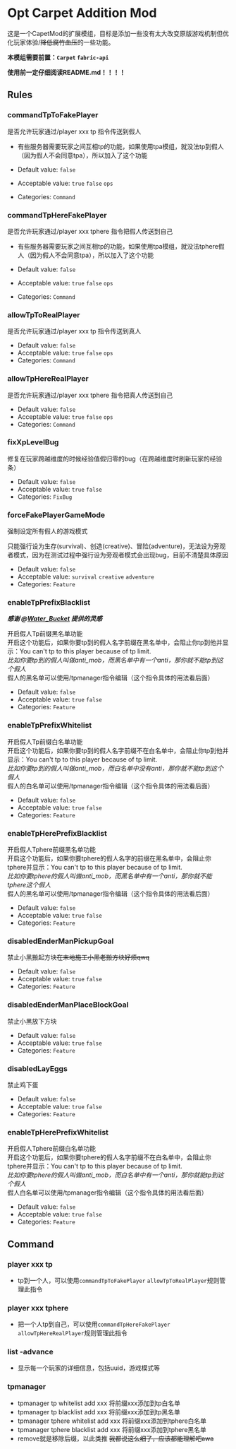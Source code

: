 # Opt Carpet Addition Mod

这是一个CapetMod的扩展模组，目标是添加一些没有太大改变原版游戏机制但优化玩家体验/~~降低腐竹血压~~的一些功能。

**本模组需要前置：`Carpet` `fabric-api`**

**使用前一定仔细阅读README.md！！！！**

## Rules

### commandTpToFakePlayer

是否允许玩家通过/player xxx tp 指令传送到假人

- 有些服务器需要玩家之间互相tp的功能，如果使用tpa模组，就没法tp到假人（因为假人不会同意tpa），所以加入了这个功能

- Default value: `false`
- Acceptable value: `true` `false` `ops`
- Categories: `Command`

### commandTpHereFakePlayer

是否允许玩家通过/player xxx tphere 指令把假人传送到自己

- 有些服务器需要玩家之间互相tp的功能，如果使用tpa模组，就没法tphere假人（因为假人不会同意tpa），所以加入了这个功能

- Default value: `false`
- Acceptable value: `true` `false` `ops`
- Categories: `Command`

### allowTpToRealPlayer

是否允许玩家通过/player xxx tp 指令传送到真人

- Default value: `false`
- Acceptable value: `true` `false` `ops`
- Categories: `Command`

### allowTpHereRealPlayer

是否允许玩家通过/player xxx tphere 指令把真人传送到自己

- Default value: `false`
- Acceptable value: `true` `false` `ops`
- Categories: `Command`

### fixXpLevelBug

修复在玩家跨越维度的时候经验值假归零的bug（在跨越维度时刷新玩家的经验条）

- Default value: `false`
- Acceptable value: `true` `false`
- Categories: `FixBug`

### forceFakePlayerGameMode

强制设定所有假人的游戏模式

只能强行设为生存(survival)、创造(creative)、冒险(adventure)，无法设为旁观者模式，因为在测试过程中强行设为旁观者模式会出现bug，目前不清楚具体原因

- Default value: `false`
- Acceptable value: `survival` `creative` `adventure`
- Categories: `Feature`

### enableTpPrefixBlacklist

_**感谢 @[_Water_Bucket_](https://github.com/Water-Buckets) 提供的灵感**_

开启假人Tp前缀黑名单功能
\
开启这个功能后，如果你要tp到的假人名字前缀在黑名单中，会阻止你tp到他并显示：You can't tp to this player because of tp
limit.
\
_比如你要tp到的假人叫做anti_mob，而黑名单中有一个anti，那你就不能tp到这个假人_
\
假人的黑名单可以使用/tpmanager指令编辑（这个指令具体的用法看后面）

- Default value: `false`
- Acceptable value: `true` `false`
- Categories: `Feature`

### enableTpPrefixWhitelist

开启假人Tp前缀白名单功能
\
开启这个功能后，如果你要tp到的假人名字前缀不在白名单中，会阻止你tp到他并显示：You can't tp to this player because of tp
limit.
\
_比如你要tp到的假人叫做anti_mob，而白名单中没有anti，那你就不能tp到这个假人_
\
假人的白名单可以使用/tpmanager指令编辑（这个指令具体的用法看后面）

- Default value: `false`
- Acceptable value: `true` `false`
- Categories: `Feature`

### enableTpHerePrefixBlacklist

开启假人Tphere前缀黑名单功能
\
开启这个功能后，如果你要tphere的假人名字的前缀在黑名单中，会阻止你tphere并显示：You can't tp to this player because of tp
limit.
\
_比如你要tphere的假人叫做anti_mob，而黑名单中有一个anti，那你就不能tphere这个假人_
\
假人的黑名单可以使用/tpmanager指令编辑（这个指令具体的用法看后面）

- Default value: `false`
- Acceptable value: `true` `false`
- Categories: `Feature`

### disabledEnderManPickupGoal

禁止小黑搬起方块~~在末地施工小黑老搬方块好烦qwq~~

- Default value: `false`
- Acceptable value: `true` `false`
- Categories: `Feature`

### disabledEnderManPlaceBlockGoal

禁止小黑放下方块

- Default value: `false`
- Acceptable value: `true` `false`
- Categories: `Feature`

### disabledLayEggs

禁止鸡下蛋

- Default value: `false`
- Acceptable value: `true` `false`
- Categories: `Feature`

### enableTpHerePrefixWhitelist

开启假人Tphere前缀白名单功能
\
开启这个功能后，如果你要tphere的假人名字前缀不在白名单中，会阻止你tphere并显示：You can't tp to this player because of tp
limit.
\
_比如你要tphere的假人叫做anti_mob，而白名单中有一个anti，那你就能tp到这个假人_
\
假人白名单可以使用/tpmanager指令编辑（这个指令具体的用法看后面）

- Default value: `false`
- Acceptable value: `true` `false`
- Categories: `Feature`

## Command

### player xxx tp

- tp到一个人，可以使用`commandTpToFakePlayer` `allowTpToRealPlayer`规则管理此指令

### player xxx tphere

- 把一个人tp到自己，可以使用`commandTpHereFakePlayer` `allowTpHereRealPlayer`规则管理此指令

### list -advance

- 显示每一个玩家的详细信息，包括uuid，游戏模式等

### tpmanager

- tpmanager tp whitelist add xxx 将前缀xxx添加到tp白名单
- tpmanager tp blacklist add xxx 将前缀xxx添加到tp黑名单
- tpmanager tphere whitelist add xxx 将前缀xxx添加到tphere白名单
- tpmanager tphere blacklist add xxx 将前缀xxx添加到tphere黑名单
- remove就是移除后缀，以此类推  ~~我都说这么细了，应该都能理解吧awa~~